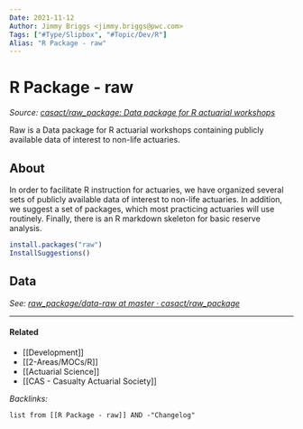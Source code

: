 ```yaml
---
Date: 2021-11-12
Author: Jimmy Briggs <jimmy.briggs@pwc.com>
Tags: ["#Type/Slipbox", "#Topic/Dev/R"]
Alias: "R Package - raw"
---
```


# R Package - raw

*Source: [casact/raw_package: Data package for R actuarial workshops](https://github.com/casact/raw_package)*

Raw is a Data package for R actuarial workshops containing publicly available data of interest to non-life actuaries.

## About

In order to facilitate R instruction for actuaries, we have organized several sets of publicly available data of interest to non-life actuaries. In addition, we suggest a set of packages, which most practicing actuaries will use routinely. Finally, there is an R markdown skeleton for basic reserve analysis.

```R
install.packages("raw")
InstallSuggestions()
```

## Data

*See: [raw_package/data-raw at master · casact/raw_package](https://github.com/casact/raw_package/tree/master/data-raw)*

***

#### Related

- [[Development]]
- [[2-Areas/MOCs/R]]
- [[Actuarial Science]]
- [[CAS - Casualty Actuarial Society]]


*Backlinks:*

```dataview
list from [[R Package - raw]] AND -"Changelog"
```